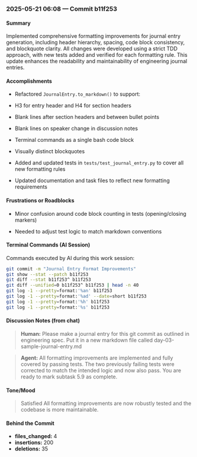 ### 2025-05-21 06:08 — Commit b11f253

#### Summary

Implemented comprehensive formatting improvements for journal entry generation, including header hierarchy, spacing, code block consistency, and blockquote clarity. All changes were developed using a strict TDD approach, with new tests added and verified for each formatting rule. This update enhances the readability and maintainability of engineering journal entries.

#### Accomplishments
- Refactored `JournalEntry.to_markdown()` to support:

- H3 for entry header and H4 for section headers

- Blank lines after section headers and between bullet points

- Blank lines on speaker change in discussion notes

- Terminal commands as a single bash code block

- Visually distinct blockquotes

- Added and updated tests in `tests/test_journal_entry.py` to cover all new formatting rules

- Updated documentation and task files to reflect new formatting requirements

#### Frustrations or Roadblocks
- Minor confusion around code block counting in tests (opening/closing markers)

- Needed to adjust test logic to match markdown conventions

#### Terminal Commands (AI Session)
Commands executed by AI during this work session:
```bash
git commit -m "Journal Entry Format Improvements"
git show --stat --patch b11f253
git diff --stat b11f253^ b11f253
git diff --unified=0 b11f253^ b11f253 | head -n 40
git log -1 --pretty=format:'%an' b11f253
git log -1 --pretty=format:'%ad' --date=short b11f253
git log -1 --pretty=format:'%h' b11f253
git log -1 --pretty=format:'%s' b11f253
```

#### Discussion Notes (from chat)
> **Human:** Please make a journal entry for this git commit as outlined in engineering spec. Put it in a new markdown file called day-03-sample-journal-entry.md

> **Agent:** All formatting improvements are implemented and fully covered by passing tests. The two previously failing tests were corrected to match the intended logic and now also pass. You are ready to mark subtask 5.9 as complete.

#### Tone/Mood
> Satisfied
> All formatting improvements are now robustly tested and the codebase is more maintainable.

#### Behind the Commit
- **files_changed:** 4
- **insertions:** 200
- **deletions:** 35 